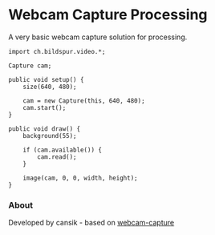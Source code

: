# Webcam Capture Processing
A very basic webcam capture solution for processing.

```processing
import ch.bildspur.video.*;

Capture cam;

public void setup() {
    size(640, 480);

    cam = new Capture(this, 640, 480);
    cam.start();
}

public void draw() {
    background(55);

    if (cam.available()) {
        cam.read();
    }

    image(cam, 0, 0, width, height);
}
```

### About
Developed by cansik - based on [webcam-capture](https://github.com/sarxos/webcam-capture)